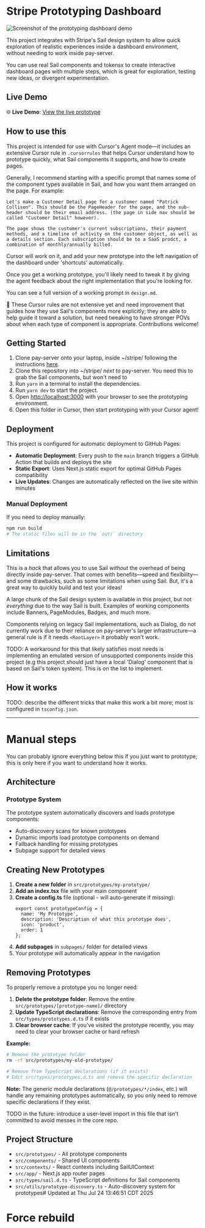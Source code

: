 # Stripe Prototyping Dashboard

![Screenshot of the prototyping dashboard demo](./demo.png)

This project integrates with Stripe's Sail design system to allow quick exploration of realistic experiences inside a dashboard environment, without needing to work inside pay-server. 

You can use real Sail components and tokensx to create interactive dashboard pages with multiple steps, which is great for exploration, testing new ideas, or divergent experimentation.

## Live Demo

🌐 **Live Demo**: [View the live prototype](https://[your-username].github.io/[your-repo-name]/)

## How to use this

This project is intended for use with Cursor's Agent mode—it includes an extensive Cursor rule in `.cursorrules` that helps Cursor understand how to prototype quickly, what Sail components it supports, and how to create pages.

Generally, I recommend starting with a specific prompt that names some of the component types available in Sail, and how you want them arranged on the page. For example:

```
Let's make a Customer Detail page for a customer named "Patrick Collison". This should be the PageHeader for the page, and the sub-header should be their email address. (the page in side nav should be called "Customer Detail" however). 

The page shows the customer's current subscriptions, their payment methods, and a timeline of activity on the customer object, as well as a details section. Each subscription should be to a SaaS prodct, a combination of monthly/annually billed. 
```

Cursor will work on it, and add your new prototype into the left navigation of the dashboard under 'shortcuts' automatically. 

Once you get a working prototype, you'll likely need to tweak it by giving the agent feedback about the right implementation that you're looking for. 

You can see a full version of a working prompt in `design.md`. 

🚨 These Cursor rules are not extensive yet and need improvement that guides how they use Sail's components more explicitly; they are able to help guide it toward a solution, but need tweaking to have stronger POVs about when each type of component is appropriate. Contributions welcome! 

## Getting Started

1. Clone pay-server onto your laptop, inside ~/stripe/ following the instructions [here](https://trailhead.corp.stripe.com/docs/developer-productivity/cloning-pay-server-to-a-laptop).
2. Clone this repository into ~/stripe/ _next to_ pay-server. You need this to grab the Sail components, but won't need to 
3. Run `yarn` in a terminal to install the dependencies.
4. Run `yarn dev` to start the project.
5. Open [http://localhost:3000](http://localhost:3000) with your browser to see the prototyping environment.
6. Open this folder in Cursor, then start prototyping with your Cursor agent!

## Deployment

This project is configured for automatic deployment to GitHub Pages:

- **Automatic Deployment**: Every push to the `main` branch triggers a GitHub Action that builds and deploys the site
- **Static Export**: Uses Next.js static export for optimal GitHub Pages compatibility
- **Live Updates**: Changes are automatically reflected on the live site within minutes

### Manual Deployment

If you need to deploy manually:

```bash
npm run build
# The static files will be in the `out/` directory
```

## Limitations

This is a _hack_ that allows you to use Sail _without_ the overhead of being directly inside pay-server. That comes with benefits—speed and flexibility—and some drawbacks, such as some limitations when using Sail. But, it's a great way to quickly build and test your ideas!

A large chunk of the Sail design system is available in this project, but not _everything_ due to the way Sail is built. Examples of working components include Banners, PageModules, Badges, and much more.

Components relying on legacy Sail implementations, such as Dialog, do not currently work due to their reliance on pay-server's larger infrastructure—a general rule is if it needs `<RootLayer>` it probably won't work.

TODO: A workaround for this that likely satisfies most needs is implementing an emulated version of unsupported components inside this project (e.g this project should just have a local 'Dialog' component that is based on Sail's token system). This is on the list to implement.

## How it works
TODO: describe the different tricks that make this work a bit more; most is configured in `tsconfig.json`.

---

# Manual steps 
You can probably ignore everything below this if you just want to prototype; this is only here if you want to understand how it works. 

## Architecture

### Prototype System

The prototype system automatically discovers and loads prototype components:
- Auto-discovery scans for known prototypes
- Dynamic imports load prototype components on demand
- Fallback handling for missing prototypes
- Subpage support for detailed views

## Creating New Prototypes

1. **Create a new folder** in `src/prototypes/my-prototype/`
2. **Add an index.tsx** file with your main component
3. **Create a config.ts** file (optional - will auto-generate if missing):
   ```tsx
   export const prototypeConfig = {
     name: 'My Prototype',
     description: 'Description of what this prototype does',
     icon: 'product',
     order: 1
   };
   ```
4. **Add subpages** in `subpages/` folder for detailed views
5. Your prototype will automatically appear in the navigation

## Removing Prototypes

To properly remove a prototype you no longer need:

1. **Delete the prototype folder**: Remove the entire `src/prototypes/[prototype-name]/` directory
2. **Update TypeScript declarations**: Remove the corresponding entry from `src/types/prototypes.d.ts` if it exists
3. **Clear browser cache**: If you've visited the prototype recently, you may need to clear your browser cache or hard refresh

**Example:**
```bash
# Remove the prototype folder
rm -rf src/prototypes/my-old-prototype/

# Remove from TypeScript declarations (if it exists)
# Edit src/types/prototypes.d.ts and remove the specific declaration
```

**Note:** The generic module declarations (`@/prototypes/*/index`, etc.) will handle any remaining prototypes automatically, so you only need to remove specific declarations if they exist.

TODO in the future: introduce a user-level import in this file that isn't committed to avoid messes in the core repo.

## Project Structure

- `src/prototypes/` - All prototype components
- `src/components/` - Shared UI components
- `src/contexts/` - React contexts including SailUIContext
- `src/app/` - Next.js app router pages
- `src/types/sail.d.ts` - TypeScript definitions for Sail components
- `src/utils/prototype-discovery.ts` - Auto-discovery system for prototypes# Updated at Thu Jul 24 13:46:51 CDT 2025
# Force rebuild


